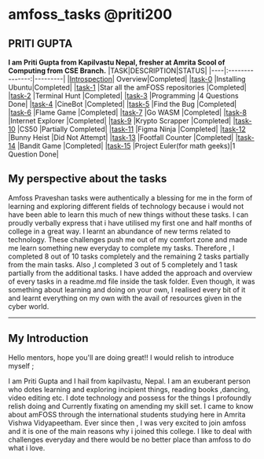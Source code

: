 # amfoss_tasks @priti200
## PRITI GUPTA   
**I  am  Priti  Gupta  from  Kapilvastu  Nepal,  fresher at  Amrita  Scool  of  Computing  from  CSE  Branch.**
|TASK|DESCRIPTION|STATUS|
|----|:---------------:|---------|
|[Introspection](https://github.com/priti200/amfoss_tasks/tree/main/Introspection)| Overview|Completed|
|[task-0](https://github.com/priti200/amfoss_tasks/tree/main/task-00)   |Installing Ubuntu|Completed|
|[task-1](https://github.com/priti200/amfoss_tasks/tree/main/task-01)   |Star all the amFOSS repositories	|Completed|
|[task-2](https://github.com/priti200/amfoss_tasks/tree/main/task-02)   |Terminal Hunt                    |Completed|
|[task-3](https://github.com/priti200/amfoss_tasks/tree/main/task-03)   |Programming                  |4 Questions Done|
|[task-4](https://github.com/priti200/amfoss_tasks/tree/main/task-04)   |CineBot                      |Completed|
|[task-5](https://github.com/priti200/amfoss_tasks/tree/main/task-05)   |Find the Bug                 |Completed|
|[task-6](https://github.com/priti200/amfoss_tasks/tree/main/task-06)   |Flame Game	               	 |Completed|
|[task-7](https://github.com/priti200/amfoss_tasks/tree/main/task-07)   |Go WASM                      |Completed|
|[task-8](https://github.com/priti200/amfoss_tasks/tree/main/task-08)   |Internet Explorer            |Completed|
|[task-9](https://github.com/priti200/amfoss_tasks/tree/main/task-09)   |Krypto Scrapper              |Completed|
|[task-10](https://github.com/priti200/amfoss_tasks/tree/main/task-10)  |CS50                         |Partially Completed|
|[task-11](https://github.com/priti200/amfoss_tasks/tree/main/task-11)  |Figma Ninja                  |Completed|
|[task-12](https://github.com/priti200/amfoss_tasks/tree/main/task-12) |Bunny Heist                  |Did  Not Attempt|
|[task-13](https://github.com/priti200/amfoss_tasks/tree/main/task-13)  |Footfall Counter             |Completed|
|[task-14](https://github.com/priti200/amfoss_tasks/tree/main/task-14)  |Bandit Game                  |Completed|
|[task-15](https://github.com/priti200/amfoss_tasks/tree/main/task-15)  |Project Euler(for math geeks)|1 Question Done|

##  My perspective about the tasks

Amfoss Praveshan tasks were authentically a blessing for me in the form of learning and exploring different fields of technology because i would not have been able to learn this much of new things without these tasks. I can proudly verbally express that i have utilised my first one and half months of college in a great way. I learnt an abundance of new terms related to technology. These challenges  push me out of my comfort zone and made me learn something new everyday to complete my tasks. Therefore , I completed 8 out of 10 tasks completely and the remaining 2 tasks partially from the main tasks.  Also ,I completed 3 out of 5 completely and 1 task partially from the  additional tasks. I have added the approach and overview of every tasks in a readme.md file inside the task folder.  Even though, it was something about learning and doing on your own, I realised every bit of it and learnt everything on my own with the avail of resources given in the cyber world.

---
## My Introduction

Hello mentors,  hope you'll are doing great!!
I would relish to introduce myself ; 

I am Priti Gupta and I hail from kapilvastu, Nepal.
I am an exuberant  person who dotes  learning and exploring incipient things, reading books ,dancing, video editing etc. I dote technology  and possess for the things I profoundly relish doing and Currently fixating on amending my skill set. I came to know about amFOSS through the international students studying here in Amrita  Vishwa  Vidyapeetham.  Ever since then , I was very excited to join amfoss and it is one of the main reasons why i joined this college. I like to deal with challenges everyday and there would be no better place than amfoss to do what i love.








